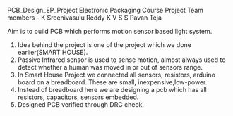  PCB_Design_EP_Project
 Electronic Packaging Course Project
 Team members - K Sreenivasulu Reddy
               K V S S Pavan Teja


Aim is to build PCB which performs motion sensor based light system.
1. Idea behind the project is one of the project which we done earlier(SMART HOUSE).
2. Passive  Infrared sensor is used to sense motion, almost always used to detect whether a human was moved in or out of sensors range.
3. In Smart House Project we connected all sensors, resistors, arduino board on a breadboard. These are small, inexpensive,low-power.
4. Instead of breadboard here we are designing a pcb which has all resistors, capacitors, sensors embedded.
5. Designed PCB verified through DRC check.



